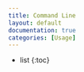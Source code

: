 ```yaml
---
title: Command Line
layout: default
documentation: true
categories: [Usage]
---
```


- list
{:toc}


